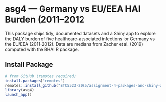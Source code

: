# asg4 — Germany vs EU/EEA HAI Burden (2011–2012
This package ships tidy, documented datasets and a Shiny app to explore the DALY burden of five healthcare-associated infections for Germany vs the EU/EEA (2011–2012).
Data are medians from Zacher et al. (2019) computed with the BHAI R package.

## Install Package

```r
# from GitHub (remotes required)
install.packages("remotes")
remotes::install_github("ETC5523-2025/assignment-4-packages-and-shiny-apps-apra0095")
library(asg4)
launch_app()
